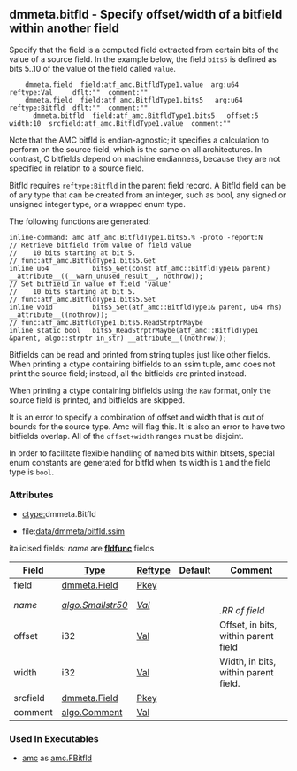 ## dmmeta.bitfld - Specify offset/width of a bitfield within another field
<a href="#dmmeta-bitfld"></a>

Specify that the field is a computed field extracted from certain bits of the value of a source field.
In the example below, the field `bits5` is defined as bits 5..10 of the value of the field called `value`.
```
    dmmeta.field  field:atf_amc.BitfldType1.value  arg:u64  reftype:Val     dflt:""  comment:""
    dmmeta.field  field:atf_amc.BitfldType1.bits5   arg:u64  reftype:Bitfld  dflt:""  comment:""
      dmmeta.bitfld  field:atf_amc.BitfldType1.bits5   offset:5  width:10  srcfield:atf_amc.BitfldType1.value  comment:""
```

Note that the AMC bitfld is endian-agnostic; it specifies a calculation to perform on the source field,
which is the same on all architectures. In contrast, C bitfields depend on machine endianness, because
they are not specified in relation to a source field.

Bitfld requires `reftype:Bitfld` in the parent field record. A Bitfld field can be of any type that
can be created from an integer, such as bool, any signed or unsigned integer type, or a wrapped enum type.

The following functions are generated:
```
inline-command: amc atf_amc.BitfldType1.bits5.% -proto -report:N
// Retrieve bitfield from value of field value
//    10 bits starting at bit 5.
// func:atf_amc.BitfldType1.bits5.Get
inline u64           bits5_Get(const atf_amc::BitfldType1& parent) __attribute__((__warn_unused_result__, nothrow));
// Set bitfield in value of field 'value'
//    10 bits starting at bit 5.
// func:atf_amc.BitfldType1.bits5.Set
inline void          bits5_Set(atf_amc::BitfldType1& parent, u64 rhs) __attribute__((nothrow));
// func:atf_amc.BitfldType1.bits5.ReadStrptrMaybe
inline static bool   bits5_ReadStrptrMaybe(atf_amc::BitfldType1 &parent, algo::strptr in_str) __attribute__((nothrow));

```

Bitfields can be read and printed from string tuples just like other fields.
When printing a ctype containing bitfields to an ssim tuple, amc does not print the source field;
instead, all the bitfields are printed instead.

When printing a ctype containing bitfields using the `Raw` format, only the source field is printed,
and bitfields are skipped.

It is an error to specify a combination of offset and width that is out of bounds for the source type.
Amc will flag this. It is also an error to have two bitfields overlap. All of the `offset+width`
ranges must be disjoint.

In order to facilitate flexible handling of named bits within bitsets,
special enum constants are generated for bitfld when its width is `1` and the field type is `bool`.

### Attributes
<a href="#attributes"></a>
<!-- dev.mdmark  mdmark:MDSECTION  state:BEG_AUTO  param:Attributes -->
* [ctype:](/txt/ssimdb/dmmeta/ctype.md)dmmeta.Bitfld

* file:[data/dmmeta/bitfld.ssim](/data/dmmeta/bitfld.ssim)

italicised fields: *name* are [**fldfunc**](/txt/ssim.md#fldfunc) fields

|Field|[Type](/txt/ssimdb/dmmeta/ctype.md)|[Reftype](/txt/ssimdb/dmmeta/reftype.md)|Default|Comment|
|---|---|---|---|---|
|field|[dmmeta.Field](/txt/ssimdb/dmmeta/field.md)|[Pkey](/txt/exe/amc/reftypes.md#pkey)|||
|*name*|*[algo.Smallstr50](/txt/protocol/algo/README.md#algo-smallstr50)*|*[Val](/txt/exe/amc/reftypes.md#val)*||*<br>.RR of field*|
|offset|i32|[Val](/txt/exe/amc/reftypes.md#val)||Offset, in bits, within parent field|
|width|i32|[Val](/txt/exe/amc/reftypes.md#val)||Width, in bits, within parent field.|
|srcfield|[dmmeta.Field](/txt/ssimdb/dmmeta/field.md)|[Pkey](/txt/exe/amc/reftypes.md#pkey)|||
|comment|[algo.Comment](/txt/protocol/algo/Comment.md)|[Val](/txt/exe/amc/reftypes.md#val)|||

<!-- dev.mdmark  mdmark:MDSECTION  state:END_AUTO  param:Attributes -->

### Used In Executables
<a href="#used-in-executables"></a>
<!-- dev.mdmark  mdmark:MDSECTION  state:BEG_AUTO  param:ImdbUses -->

* [amc](/txt/exe/amc/internals.md) as [amc.FBitfld](/txt/exe/amc/internals.md#amc-fbitfld)

<!-- dev.mdmark  mdmark:MDSECTION  state:END_AUTO  param:ImdbUses -->

